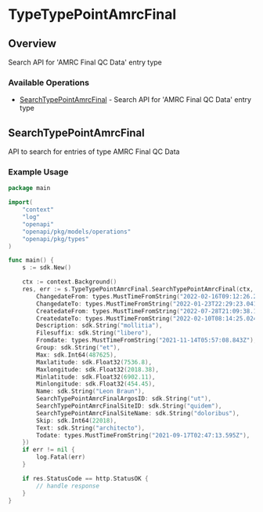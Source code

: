# TypeTypePointAmrcFinal

## Overview

Search API for 'AMRC Final QC Data' entry type

### Available Operations

* [SearchTypePointAmrcFinal](#searchtypepointamrcfinal) - Search API for 'AMRC Final QC Data' entry type

## SearchTypePointAmrcFinal

API to search for entries of type AMRC Final QC Data

### Example Usage

```go
package main

import(
	"context"
	"log"
	"openapi"
	"openapi/pkg/models/operations"
	"openapi/pkg/types"
)

func main() {
    s := sdk.New()

    ctx := context.Background()
    res, err := s.TypeTypePointAmrcFinal.SearchTypePointAmrcFinal(ctx, operations.SearchTypePointAmrcFinalRequest{
        ChangedateFrom: types.MustTimeFromString("2022-02-16T09:12:26.299Z"),
        ChangedateTo: types.MustTimeFromString("2022-01-23T22:29:23.041Z"),
        CreatedateFrom: types.MustTimeFromString("2022-07-28T21:09:38.119Z"),
        CreatedateTo: types.MustTimeFromString("2022-02-10T08:14:25.024Z"),
        Description: sdk.String("mollitia"),
        Filesuffix: sdk.String("libero"),
        Fromdate: types.MustTimeFromString("2021-11-14T05:57:08.843Z"),
        Group: sdk.String("et"),
        Max: sdk.Int64(487625),
        Maxlatitude: sdk.Float32(7536.8),
        Maxlongitude: sdk.Float32(2018.38),
        Minlatitude: sdk.Float32(6902.11),
        Minlongitude: sdk.Float32(454.45),
        Name: sdk.String("Leon Braun"),
        SearchTypePointAmrcFinalArgosID: sdk.String("ut"),
        SearchTypePointAmrcFinalSiteID: sdk.String("quidem"),
        SearchTypePointAmrcFinalSiteName: sdk.String("doloribus"),
        Skip: sdk.Int64(22018),
        Text: sdk.String("architecto"),
        Todate: types.MustTimeFromString("2021-09-17T02:47:13.595Z"),
    })
    if err != nil {
        log.Fatal(err)
    }

    if res.StatusCode == http.StatusOK {
        // handle response
    }
}
```
